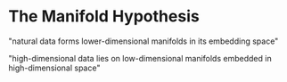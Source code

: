 # The Manifold Hypothesis

"natural data forms lower-dimensional manifolds in its embedding space"

"high-dimensional data lies on low-dimensional manifolds embedded in high-dimensional space"